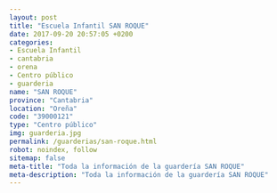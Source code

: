 ```yaml
---
layout: post
title: "Escuela Infantil SAN ROQUE"
date: 2017-09-20 20:57:05 +0200
categories:
- Escuela Infantil
- cantabria
- orena
- Centro público
- guarderia
name: "SAN ROQUE"
province: "Cantabria"
location: "Oreña"
code: "39000121"
type: "Centro público"
img: guarderia.jpg
permalink: /guarderias/san-roque.html
robot: noindex, follow
sitemap: false
meta-title: "Toda la información de la guardería SAN ROQUE"
meta-description: "Toda la información de la guardería SAN ROQUE"
---
```

